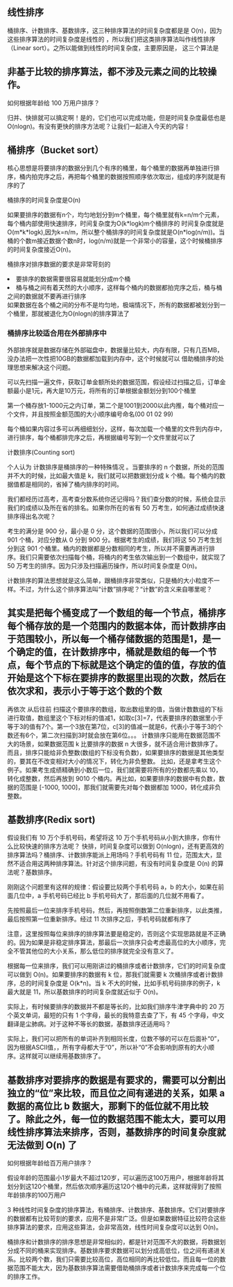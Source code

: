 <h2>线性排序</h2>
桶排序、计数排序、基数排序，这三种排序算法的时间复杂度都是是 O(n)，因为这些排序算法的时间复杂度是线性的
，所以我们把这类排序算法叫作线性排序（Linear sort）。之所以能做到线性的时间复杂度，主要原因是，
这三个算法是<h2>非基于比较的排序算法，都不涉及元素之间的比较操作。</h2>
<p>如何根据年龄给 100 万用户排序？</p>
 归并、快排就可以搞定啊！是的，它们也可以完成功能，但是时间复杂度最低也是 O(nlogn)。有没有更快的排序方法呢？让我们一起进入今天的内容！
 <h2>桶排序（Bucket sort）</h2>
 <p>核心思想是将要排序的数据分到几个有序的桶里，每个桶里的数据再单独进行排序，桶内拍完序之后，再把每个桶里的数据按照顺序依次取出，组成的序列就是有序的了</p>
 <p>桶排序的时间复杂度是O(n)</p>
 如果要排序的数据有n个，均匀地划分到m个桶里，每个桶里就有k=n/m个元素，每个桶内部使用快速排序，时间复杂度为O(k*logk)m个桶排序的
 时间复杂度就是O(m*k*logk),因为k=n/m，所以整个桶排序的时间复杂度就是O(n*log(n/m))。当桶的个数m接近数据个数n时，log(n/m)就是一个非常小的容量，这个时候桶排序的时间复杂度接近O(n)。
 <p>桶排序对排序数据的要求是非常苛刻的</p>
 <li>要排序的数据需要很容易就能划分成m个桶</li>
  <li>桶与桶之间有着天然的大小顺序，这样每个桶内的数据都拍完序之后，桶与桶之间的数据就不要再进行排序</li>
  如果数据在各个桶之间的分布不是均匀地，极端情况下，所有的数据都被划分到一个桶里，那就被退化为O(nlogn)的排序算法了
  <h3>桶排序比较适合用在外部排序中</h3>
  外部排序就是数据存储在外部磁盘中，数据量比较大，内存有限，只有几百MB，没办法把一次性把10GB的数据都加载到内存中，这个时候就可以
  借助桶排序的处理思想来解决这个问题。
  <p>可以先扫描一遍文件，获取订单金额所处的数据范围，假设经过扫描之后，订单金额最小是1元，再大是10万元，将所有的订单根据金额划分到100个桶里</p>
  <p>第一个桶存放1-1000元之内订单，第二个是1001到2000以此内推，每个桶对应一个文件，并且按照金额范围的大小顺序编号命名(00 01 02 99)</p>
  每个桶如果内容过多可以再细细划分，这样，每次加载一个桶里的文件到内存中，进行排序，每个桶都排完序之后，再根据编号写到一个文件里就可以了
  <p>计数排序(Counting sort)</p>
  个人认为 计数排序是桶排序的一种特殊情况 。当要排序的 n 个数据，所处的范围并不大的时候，比如最大值是 k，我们就可以把数据划分成 k 个桶。每个桶内的数据值都是相同的，省掉了桶内排序的时间。
  <p>我们都经历过高考，高考查分数系统你还记得吗？我们查分数的时候，系统会显示我们的成绩以及所在省的排名。如果你所在的省有 50 万考生，如何通过成绩快速排序得出名次呢？</p>
<p>考生的满分是 900 分，最小是 0 分，这个数据的范围很小，所以我们可以分成 901 个桶，对应分数从 0 分到 900 分。根据考生的成绩，我们将这 50 万考生划分到这 901 个桶里。桶内的数据都是分数相同的考生，所以并不需要再进行排序。我们只需要依次扫描每个桶，将桶内的考生依次输出到一个数组中，就实现了 50 万考生的排序。因为只涉及扫描遍历操作，所以时间复杂度是 O(n)。</p>
<p>计数排序的算法思想就是这么简单，跟桶排序非常类似，只是桶的大小粒度不一样。不过，为什么这个排序算法叫“计数”排序呢？“计数”的含义来自哪里呢？</p>

<h2>其实是把每个桶变成了一个数组的每一个节点，桶排序每个桶存放的是一个范围内的数据本体，而计数排序由于范围较小，所以每一个桶存储数据的范围是1，是一个确定的值，在计数排序中，桶就是数组的每一个节点，每个节点的下标就是这个确定的值的值，存放的值开始是这个下标在要排序的数据里出现的次数，然后在依次求和，表示小于等于这个数的个数</h2>
再依次 从后往前 扫描这个要排序的数组，取出数组里的值，当做计数数组的下标进行取值，数组里这个下标对标的值减1，如取c[3]=7，代表要排序的数据里小于等于3的值有7个。第一个3放在第7位，c[3]的值减一就是6，代表小于等于3的个数还有6个，第二次扫描到3时就会放在第6位。。。
计数排序只能用在数据范围不大的场景，如果数据范围 k 比要排序的数据 n 大很多，就不适合用计数排序了。而且，排序只能给非负整数(数组的下标没有负数)，如果要排序的数据是其他类型的，要其在不改变相对大小的情况下，转化为非负整数。
比如，还是拿考生这个例子。如果考生成绩精确到小数后一位，我们就需要将所有的分数都先乘以 10，转化成整数，然后再放到 9010 个桶内。再比如，如果要排序的数据中有负数，数据的范围是 [-1000, 1000]，那我们就需要先对每个数据都加 1000，转化成非负整数。
<h2>基数排序(Redix sort)</h2>
假设我们有 10 万个手机号码，希望将这 10 万个手机号码从小到大排序，你有什么比较快速的排序方法呢？
快排，时间复杂度可以做到 O(nlogn)，还有更高效的排序算法吗？桶排序、计数排序能派上用场吗？手机号码有 11 位，范围太大，显然不适合用这两种排序算法。针对这个排序问题，有没有时间复杂度是 O(n) 的算法呢？基数排序。
<p>刚刚这个问题里有这样的规律：假设要比较两个手机号码 a，b 的大小，如果在前面几位中，a 手机号码已经比 b 手机号码大了，那后面的几位就不用看了。</p>
先按照最后一位来排序手机号码，然后，再按照倒数第二位重新排序，以此类推，最后按照第一位重新排序。经过 11 次排序之后，手机号码就都有序了
<p>注意，这里按照每位来排序的排序算法要是稳定的，否则这个实现思路就是不正确的。因为如果是非稳定排序算法，那最后一次排序只会考虑最高位的大小顺序，完全不管其他位的大小关系，那么低位的排序就完全没有意义了。</p>
<p>根据每一位来排序，我们可以用刚讲过的桶排序或者计数排序，它们的时间复杂度可以做到 O(n)。如果要排序的数据有 k 位，那我们就需要 k 次桶排序或者计数排序，总的时间复杂度是 O(k*n)。当 k 不大的时候，比如手机号码排序的例子，k 最大就是 11，所以基数排序的时间复杂度就近似于 O(n)。</p>
<p>实际上，有时候要排序的数据并不都是等长的，比如我们排序牛津字典中的 20 万个英文单词，最短的只有 1 个字母，最长的我特意去查了下，有 45 个字母，中文翻译是尘肺病。对于这种不等长的数据，基数排序还适用吗？</p>
<p>实际上，我们可以把所有的单词补齐到相同长度，位数不够的可以在后面补“0”，因为根据ASCII值，，所有字母都大于“0”，所以补“0”不会影响到原有的大小顺序。这样就可以继续用基数排序了。</p>
<h2>基数排序对要排序的数据是有要求的，需要可以分割出独立的“位”来比较，而且位之间有递进的关系，如果 a 数据的高位比 b 数据大，那剩下的低位就不用比较了。除此之外，每一位的数据范围不能太大，要可以用线性排序算法来排序，否则，基数排序的时间复杂度就无法做到 O(n) 了</h2>

<p>如何根据年龄给百万用户排序？</p>
假设年龄的范围最小1岁最大不超过120岁，可以遍历这100万用户，根据年龄将其划分到这120个桶里，然后依次顺序遍历这120个桶中的元素，这样就得到了按照年龄排序的100万用户

<p> 3 种线性时间复杂度的排序算法，有桶排序、计数排序、基数排序。它们对要排序的数据都有比较苛刻的要求，应用不是非常广泛。但是如果数据特征比较符合这些排序算法的要求，应用这些算法，会非常高效，线性时间复杂度可以达到 O(n)。</p>
<p>桶排序和计数排序的排序思想是非常相似的，都是针对范围不大的数据，将数据划分成不同的桶来实现排序。基数排序要求数据可以划分成高低位，位之间有递进关系。比较两个数，我们只需要比较高位，高位相同的再比较低位。而且每一位的数据范围不能太大，因为基数排序算法需要借助桶排序或者计数排序来完成每一个位的排序工作。</p>
